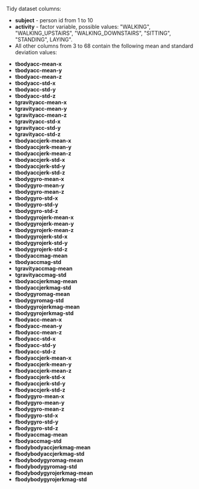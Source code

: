 Tidy dataset columns:
* **subject** - person id from 1 to 10
* **activity** - factor variable, possible values:  "WALKING", "WALKING_UPSTAIRS", "WALKING_DOWNSTAIRS", "SITTING", "STANDING", LAYING".
* All other columns from 3 to 68 contain the following mean and standard deviation values:
 - **tbodyacc-mean-x** 
 - **tbodyacc-mean-y** 
 - **tbodyacc-mean-z** 
 - **tbodyacc-std-x**
 - **tbodyacc-std-y**
 - **tbodyacc-std-z** 
 - **tgravityacc-mean-x** 
 - **tgravityacc-mean-y** 
 - **tgravityacc-mean-z** 
 - **tgravityacc-std-x** 
 - **tgravityacc-std-y**
 - **tgravityacc-std-z** 
 - **tbodyaccjerk-mean-x** 
 - **tbodyaccjerk-mean-y**
 - **tbodyaccjerk-mean-z** 
 - **tbodyaccjerk-std-x** 
 - **tbodyaccjerk-std-y**
 - **tbodyaccjerk-std-z**
 - **tbodygyro-mean-x** 
 - **tbodygyro-mean-y**
 - **tbodygyro-mean-z** 
 - **tbodygyro-std-x**
 - **tbodygyro-std-y** 
 - **tbodygyro-std-z** 
 - **tbodygyrojerk-mean-x** 
 - **tbodygyrojerk-mean-y** 
 - **tbodygyrojerk-mean-z** 
 - **tbodygyrojerk-std-x** 
 - **tbodygyrojerk-std-y** 
 - **tbodygyrojerk-std-z** 
 - **tbodyaccmag-mean** 
 - **tbodyaccmag-std** 
 - **tgravityaccmag-mean** 
 - **tgravityaccmag-std** 
 - **tbodyaccjerkmag-mean** 
 - **tbodyaccjerkmag-std** 
 - **tbodygyromag-mean** 
 - **tbodygyromag-std** 
 - **tbodygyrojerkmag-mean** 
 - **tbodygyrojerkmag-std**
 - **fbodyacc-mean-x**
 - **fbodyacc-mean-y**
 - **fbodyacc-mean-z**
 - **fbodyacc-std-x**
 - **fbodyacc-std-y**
 - **fbodyacc-std-z**
 - **fbodyaccjerk-mean-x** 
 - **fbodyaccjerk-mean-y**
 - **fbodyaccjerk-mean-z** 
 - **fbodyaccjerk-std-x**
 - **fbodyaccjerk-std-y**
 - **fbodyaccjerk-std-z**
 - **fbodygyro-mean-x**
 - **fbodygyro-mean-y** 
 - **fbodygyro-mean-z** 
 - **fbodygyro-std-x**
 - **fbodygyro-std-y** 
 - **fbodygyro-std-z** 
 - **fbodyaccmag-mean** 
 - **fbodyaccmag-std** 
 - **fbodybodyaccjerkmag-mean** 
 - **fbodybodyaccjerkmag-std**
 - **fbodybodygyromag-mean** 
 - **fbodybodygyromag-std** 
 - **fbodybodygyrojerkmag-mean**
 - **fbodybodygyrojerkmag-std**
 